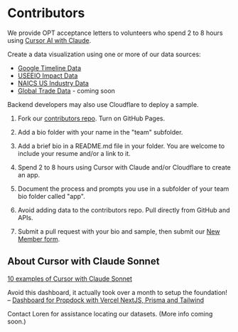 # Contributors

We provide OPT acceptance letters to volunteers who spend 2 to 8 hours using [Cursor AI with Claude](https://cursor.com).

Create a data visualization using one or more of our data sources:

- [Google Timeline Data](https://model.earth/data-commons/docs/data/)
- [USEEIO Impact Data](https://model.earth/useeio.js/footprint/)
- [NAICS US Industry Data](https://model.earth/apps/)
- [Global Trade Data](https://model.earth/OpenFootprint/trade/) - coming soon

Backend developers may also use Cloudflare to deploy a sample.

1. Fork our [contributors repo](https://github.com/modelearth/contributors). Turn on GitHub Pages.
2. Add a bio folder with your name in the "team" subfolder.
3. Add a brief bio in a README.md file in your folder. You are welcome to include your resume and/or a link to it.

4. Spend 2 to 8 hours using Cursor with Claude and/or Cloudflare to create an app.

5. Document the process and prompts you use in a subfolder of your team bio folder called "app".

6. Avoid adding data to the contributors repo. Pull directly from GitHub and APIs.

7. Submit a pull request with your bio and sample, then submit our [New Member form](https://docs.google.com/forms/d/e/1FAIpQLScXSX0_myDcB4_Z32hpGC71PXVsMmgy_dyZPY0aPEWamyzV-w/viewform).


## About Cursor with Claude Sonnet

[10 examples of Cursor with Claude Sonnet](https://x.com/dr_cintas/status/1830977637201936780)

Avoid this dashboard, it actually took over a month to setup the foundation!  
&ndash; [Dashboard for Propdock with Vercel NextJS, Prisma and Tailwind](https://x.com/CodeHagen/status/1829857742409916716)

Contact Loren for assistance locating our datasets. (More info coming soon.)
